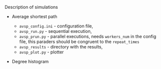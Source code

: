 Description of simulations
- Average shortest path
  - `avsp_config.ini` - configuration file,
  - `avsp_run.py` - sequential execution, 
  - `avsp_prun.py` - parallel executions, needs `workers_num` in the config file, this paraders should be  congruent to the `repeat_times`
  - `avsp_results` - directory with the results,
  - `avsp_plot.py` - plotter
  
- Degree histogram
 